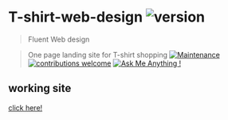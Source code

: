 # T-shirt-web-design ![version](https://img.shields.io/badge/version-1.0.0-blue)

> Fluent Web design

> One page landing site for T-shirt shopping
[![Maintenance](https://img.shields.io/badge/Maintained%3F-yes-green.svg)](https://GitHub.com/Naereen/StrapDown.js/graphs/commit-activity)
[![contributions welcome](https://img.shields.io/badge/contributions-welcome-brightgreen.svg?style=flat)](https://github.com/dwyl/esta/issues)
 [![Ask Me Anything !](https://img.shields.io/badge/Ask%20me-anything-1abc9c.svg)](http://www.matthiaszarzecki.com)
<!-- > include terms/tags that can be searched -->

<!-- ## Description -->

<!-- Stable version : ![version](https://img.shields.io/badge/version-1.0.0-blue) -->


## working site

<!-- see the demo here [https://pawarashish564.github.io/T-shirt-web-design/index.html] -->
[click here!](https://pawarashish564.github.io/T-shirt-web-design/index.html)